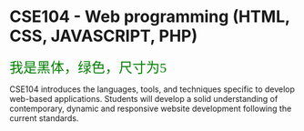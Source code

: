 # CSE104 - Web programming (HTML, CSS, JAVASCRIPT, PHP)

<font face="黑体" color=green size=5>我是黑体，绿色，尺寸为5 </font>

CSE104 introduces the languages, tools, and techniques specific to develop web-based applications. Students will develop a solid understanding of contemporary, dynamic and responsive website development following the current standards.

